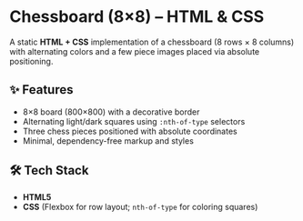 # Chessboard (8×8) – HTML & CSS

A static **HTML + CSS** implementation of a chessboard (8 rows × 8 columns) with alternating colors and a few piece images placed via absolute positioning.

## ✨ Features

- 8×8 board (800×800) with a decorative border
- Alternating light/dark squares using `:nth-of-type` selectors
- Three chess pieces positioned with absolute coordinates
- Minimal, dependency-free markup and styles

## 🛠️ Tech Stack

- **HTML5**
- **CSS** (Flexbox for row layout; `nth-of-type` for coloring squares)
